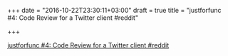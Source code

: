 +++
date = "2016-10-22T23:30:11+03:00"
draft = true
title = "justforfunc #4: Code Review for a Twitter client  #reddit"

+++

<p><a href="https://t.co/BUim5Va7bV">justforfunc #4: Code Review for a Twitter client  #reddit</a></p>
